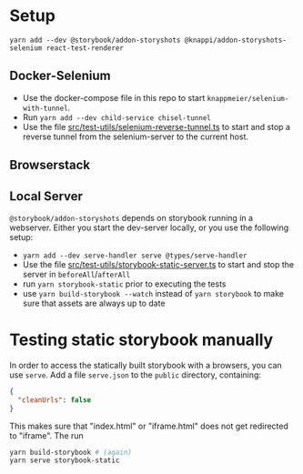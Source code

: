 # Setup

```
yarn add --dev @storybook/addon-storyshots @knappi/addon-storyshots-selenium react-test-renderer
```

## Docker-Selenium

* Use the docker-compose file in this repo to start `knappmeier/selenium-with-tunnel`.
* Run `yarn add --dev child-service chisel-tunnel`
* Use the file [src/test-utils/selenium-reverse-tunnel.ts](src/test-utils/selenium-reverse-tunnel.ts)
  to start and stop a reverse tunnel from the selenium-server to the current host.

## Browserstack

## Local Server

`@storybook/addon-storyshots` depends on storybook running in a webserver. Either you start the dev-server
locally, or you use the following setup:
 
* `yarn add --dev serve-handler serve @types/serve-handler`
* Use the file [src/test-utils/storybook-static-server.ts](src/test-utils/storybook-server.ts)
  to start and stop the server in `beforeAll`/`afterAll`
* run `yarn storybook-static` prior to executing the tests
* use `yarn build-storybook --watch` instead of `yarn storybook` to make sure that assets are always up to date

# Testing static storybook manually

In order to access the statically built storybook with a browsers,
you can use `serve`. Add a file `serve.json` to the `public` directory, containing:

```json
{
  "cleanUrls": false
}
```  

This makes sure that "index.html" or "iframe.html" does not get redirected to "iframe".
The run 

```bash
yarn build-storybook # (again)
yarn serve storybook-static
```
